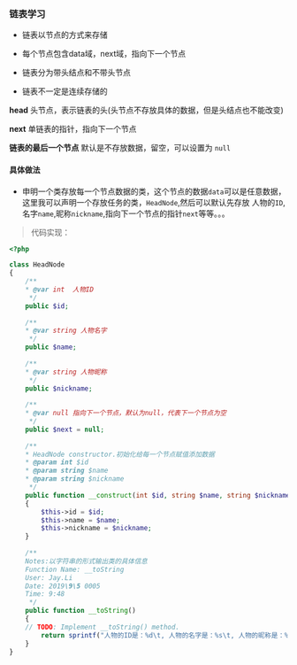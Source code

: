 ### 链表学习


* 链表以节点的方式来存储

* 每个节点包含data域，next域，指向下一个节点

* 链表分为带头结点和不带头节点

* 链表不一定是连续存储的

**head** 头节点，表示链表的头(头节点不存放具体的数据，但是头结点也不能改变)

**next** 单链表的指针，指向下一个节点

**链表的最后一个节点** 默认是不存放数据，留空，可以设置为 `null`

#### 具体做法

* 申明一个类存放每一个节点数据的类，这个节点的数据`data`可以是任意数据，这里我可以声明一个存放任务的类，`HeadNode`,然后可以默认先存放
人物的`ID`,名字`name`,昵称`nickname`,指向下一个节点的指针`next`等等。。。

>代码实现：

```php
<?php

class HeadNode
{
    /**
    * @var int  人物ID
     */
    public $id;
    
    /**
    * @var string 人物名字 
     */
    public $name;
    
    /**
    * @var string 人物昵称
     */
    public $nickname;
    
    /**
    * @var null 指向下一个节点，默认为null，代表下一个节点为空
     */
    public $next = null;
    
    /**
    * HeadNode constructor.初始化给每一个节点赋值添加数据
    * @param int $id
    * @param string $name
    * @param string $nickname
     */
    public function __construct(int $id, string $name, string $nickname) 
    {
        $this->id = $id;
        $this->name = $name;
        $this->nickname = $nickname;
    }
    
    /**
    Notes:以字符串的形式输出类的具体信息
    Function Name: __toString
    User: Jay.Li
    Date: 2019\9\5 0005
    Time: 9:48
     */
    public function __toString()
    {
    // TODO: Implement __toString() method.
        return sprintf("人物的ID是：%d\t, 人物的名字是：%s\t, 人物的昵称是：%s\t", $this->id, $this->name, $this->nickname);
    }
}
```
